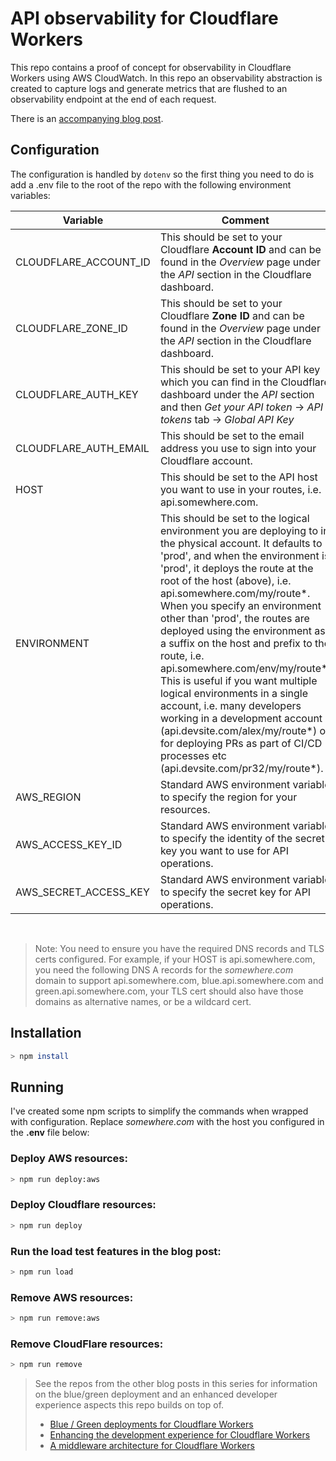 # API observability for Cloudflare Workers

This repo contains a proof of concept for observability in Cloudflare Workers using AWS CloudWatch. In this repo an observability abstraction is created to capture logs and generate metrics that are flushed to an observability endpoint at the end of each request.

There is an [accompanying blog post](https://blog.peasey.co.uk/blog/api-observability-for-cloudflare-workers).

## Configuration

The configuration is handled by `dotenv` so the first thing you need to do is add a .env file to the root of the repo with the following environment variables:

| Variable              | Comment                                                                                                                                                                                                                                                                                                                                                                                                                                                                                                                                                                                                                                                                                           |
| --------------------- | ------------------------------------------------------------------------------------------------------------------------------------------------------------------------------------------------------------------------------------------------------------------------------------------------------------------------------------------------------------------------------------------------------------------------------------------------------------------------------------------------------------------------------------------------------------------------------------------------------------------------------------------------------------------------------------------------- |
| CLOUDFLARE_ACCOUNT_ID | This should be set to your Cloudflare **Account ID** and can be found in the _Overview_ page under the _API_ section in the Cloudflare dashboard.                                                                                                                                                                                                                                                                                                                                                                                                                                                                                                                                                 |
| CLOUDFLARE_ZONE_ID    | This should be set to your Cloudflare **Zone ID** and can be found in the _Overview_ page under the _API_ section in the Cloudflare dashboard.                                                                                                                                                                                                                                                                                                                                                                                                                                                                                                                                                    |
| CLOUDFLARE_AUTH_KEY   | This should be set to your API key which you can find in the Cloudflare dashboard under the _API_ section and then _Get your API token_ -> _API tokens_ tab -> _Global API Key_                                                                                                                                                                                                                                                                                                                                                                                                                                                                                                                   |
| CLOUDFLARE_AUTH_EMAIL | This should be set to the email address you use to sign into your Cloudflare account.                                                                                                                                                                                                                                                                                                                                                                                                                                                                                                                                                                                                             |
| HOST                  | This should be set to the API host you want to use in your routes, i.e. api.somewhere.com.                                                                                                                                                                                                                                                                                                                                                                                                                                                                                                                                                                                                        |
| ENVIRONMENT           | This should be set to the logical environment you are deploying to in the physical account. It defaults to 'prod', and when the environment is 'prod', it deploys the route at the root of the host (above), i.e. api.somewhere.com/my/route*. When you specify an environment other than 'prod', the routes are deployed using the environment as a suffix on the host and prefix to the route, i.e. api.somewhere.com/env/my/route*. This is useful if you want multiple logical environments in a single account, i.e. many developers working in a development account (api.devsite.com/alex/my/route*) or for deploying PRs as part of CI/CD processes etc (api.devsite.com/pr32/my/route*). |
| AWS_REGION            | Standard AWS environment variable to specify the region for your resources.                                                                                                                                                                                                                                                                                                                                                                                                                                                                                                                                                                                                                       |
| AWS_ACCESS_KEY_ID     | Standard AWS environment variable to specify the identity of the secret key you want to use for API operations.                                                                                                                                                                                                                                                                                                                                                                                                                                                                                                                                                                                   |
| AWS_SECRET_ACCESS_KEY | Standard AWS environment variable to specify the secret key for API operations.                                                                                                                                                                                                                                                                                                                                                                                                                                                                                                                                                                                                                   |

<br>

> Note: You need to ensure you have the required DNS records and TLS certs configured. For example, if your HOST is api.somewhere.com, you need the following DNS A records for the _somewhere.com_ domain to support api.somewhere.com, blue.api.somewhere.com and green.api.somewhere.com, your TLS cert should also have those domains as alternative names, or be a wildcard cert.

## Installation

```bash
> npm install
```

## Running

I've created some npm scripts to simplify the commands when wrapped with configuration. Replace _somewhere.com_ with the host you configured in the **.env** file below:

### Deploy AWS resources:

```bash
> npm run deploy:aws
```

### Deploy Cloudflare resources:

```bash
> npm run deploy
```

### Run the load test features in the blog post:

```bash
> npm run load
```

### Remove AWS resources:

```bash
> npm run remove:aws
```

### Remove CloudFlare resources:

```bash
> npm run remove
```

> See the repos from the other blog posts in this series for information on the blue/green deployment and an enhanced developer experience aspects this repo builds on top of.
>
> - [Blue / Green deployments for Cloudflare Workers](https://github.com/peasey/cloudflare-workers-blue-green-poc)
> - [Enhancing the development experience for Cloudflare Workers](https://github.com/peasey/cloudflare-workers-local-dev-poc)
> - [A middleware architecture for Cloudflare Workers](https://github.com/peasey/cloudflare-workers-middleware)

